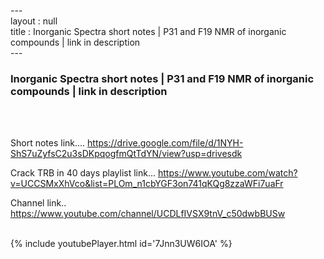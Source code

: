 ---<br>layout : null<br>title : Inorganic Spectra short notes | P31 and F19 NMR of inorganic compounds | link in description<br>---<br><h3>Inorganic Spectra short notes | P31 and F19 NMR of inorganic compounds | link in description</h3><br><br><p>Short notes link....
https://drive.google.com/file/d/1NYH-ShS7uZyfsC2u3sDKpqogfmQtTdYN/view?usp=drivesdk

Crack TRB in 40 days playlist link...
https://www.youtube.com/watch?v=UCCSMxXhVco&list=PLOm_n1cbYGF3on741qKQg8zzaWFi7uaFr

Channel link..
https://www.youtube.com/channel/UCDLfIVSX9tnV_c50dwbBUSw</p><br>{% include youtubePlayer.html id='7Jnn3UW6IOA' %}<br>